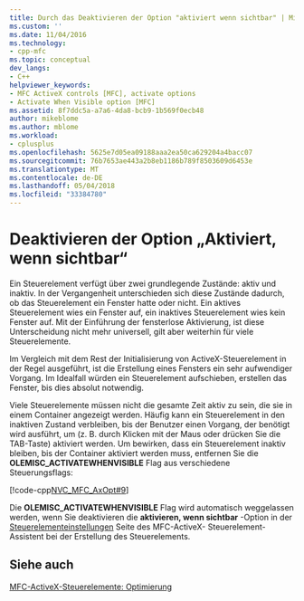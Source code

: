 ```yaml
---
title: Durch das Deaktivieren der Option "aktiviert wenn sichtbar" | Microsoft Docs
ms.custom: ''
ms.date: 11/04/2016
ms.technology:
- cpp-mfc
ms.topic: conceptual
dev_langs:
- C++
helpviewer_keywords:
- MFC ActiveX controls [MFC], activate options
- Activate When Visible option [MFC]
ms.assetid: 8f7ddc5a-a7a6-4da8-bcb9-1b569f0ecb48
author: mikeblome
ms.author: mblome
ms.workload:
- cplusplus
ms.openlocfilehash: 5625e7d05ea09188aaa2ea50ca629204a4bacc07
ms.sourcegitcommit: 76b7653ae443a2b8eb1186b789f8503609d6453e
ms.translationtype: MT
ms.contentlocale: de-DE
ms.lasthandoff: 05/04/2018
ms.locfileid: "33384780"
---
```

# <a name="turning-off-the-activate-when-visible-option"></a>Deaktivieren der Option „Aktiviert, wenn sichtbar“
Ein Steuerelement verfügt über zwei grundlegende Zustände: aktiv und inaktiv. In der Vergangenheit unterschieden sich diese Zustände dadurch, ob das Steuerelement ein Fenster hatte oder nicht. Ein aktives Steuerelement wies ein Fenster auf, ein inaktives Steuerelement wies kein Fenster auf. Mit der Einführung der fensterlose Aktivierung, ist diese Unterscheidung nicht mehr universell, gilt aber weiterhin für viele Steuerelemente.  
  
 Im Vergleich mit dem Rest der Initialisierung von ActiveX-Steuerelement in der Regel ausgeführt, ist die Erstellung eines Fensters ein sehr aufwendiger Vorgang. Im Idealfall würden ein Steuerelement aufschieben, erstellen das Fenster, bis dies absolut notwendig.  
  
 Viele Steuerelemente müssen nicht die gesamte Zeit aktiv zu sein, die sie in einem Container angezeigt werden. Häufig kann ein Steuerelement in den inaktiven Zustand verbleiben, bis der Benutzer einen Vorgang, der benötigt wird ausführt, um (z. B. durch Klicken mit der Maus oder drücken Sie die TAB-Taste) aktiviert werden. Um bewirken, dass ein Steuerelement inaktiv bleiben, bis der Container aktiviert werden muss, entfernen Sie die **OLEMISC_ACTIVATEWHENVISIBLE** Flag aus verschiedene Steuerungsflags:  
  
 [!code-cpp[NVC_MFC_AxOpt#9](../mfc/codesnippet/cpp/turning-off-the-activate-when-visible-option_1.cpp)]  
  
 Die **OLEMISC_ACTIVATEWHENVISIBLE** Flag wird automatisch weggelassen werden, wenn Sie deaktivieren die **aktivieren, wenn sichtbar** -Option in der [Steuerelementeinstellungen](../mfc/reference/control-settings-mfc-activex-control-wizard.md) Seite des MFC-ActiveX- Steuerelement-Assistent bei der Erstellung des Steuerelements.  
  
## <a name="see-also"></a>Siehe auch  
 [MFC-ActiveX-Steuerelemente: Optimierung](../mfc/mfc-activex-controls-optimization.md)

